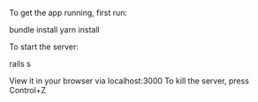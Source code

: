 To get the app running, first run:

bundle install
yarn install

To start the server:

rails s

View it in your browser via localhost:3000
To kill the server, press Control+Z
